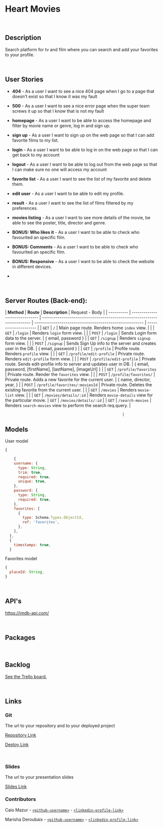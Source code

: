 # Heart Movies

<br>

## Description

Search platform for tv and film where you can search and add your favorites to your profile.

<br>

## User Stories

- **404** - As a user I want to see a nice 404 page when I go to a page that doesn't exist so that I know it was my fault
- **500** - As a user I want to see a nice error page when the super team screws it up so that I know that is not my fault
- **homepage** - As a user I want to be able to access the homepage and filter by movie name or genre, log in and sign up.
- **sign up** - As a user I want to sign up on the web page so that I can add favorite films to my list.
- **login** - As a user I want to be able to log in on the web page so that I can get back to my account
- **logout** - As a user I want to be able to log out from the web page so that I can make sure no one will access my account
- **favorite list** - As a user I want to see the list of my favorite and delete them.
- **edit user** - As a user I want to be able to edit my profile.
- **result** - As a user I want to see the list of films filtered by my preferences.
- **movies listing** - As a user I want to see more details of the movie, be able to see the poster, title, director and genre.

- **BONUS: Who likes it** - As a user I want to be able to check who favourited an specific film.

- **BONUS: Comments** - As a user I want to be able to check who favourited an specific film.

- **BONUS: Responsive** - As a user I want to be able to check the website in different devices.
-

<br>

## Server Routes (Back-end):

| **Method** | **Route**                      | **Description**                                                          | Request - Body                                           |
| ---------- | ------------------------------ | ------------------------------------------------------------------------ | -------------------------------------------------------- | --------------------- |
| `GET`      | `/`                            | Main page route. Renders home `index` view.                              |                                                          |
| `GET`      | `/login`                       | Renders `login` form view.                                               |                                                          |
| `POST`     | `/login`                       | Sends Login form data to the server.                                     | { email, password }                                      |
| `GET`      | `/signup`                      | Renders `signup` form view.                                              |                                                          |
| `POST`     | `/signup`                      | Sends Sign Up info to the server and creates user in the DB.             | { email, password }                                      |
| `GET`      | `/profile`                     | Profile route. Renders `profile` view.                                   |                                                          |
| `GET`      | `/profile/edit-profile`        | Private route. Renders `edit-profile` form view.                         |                                                          |
| `POST`     | `/profile/edit-profile`        | Private route. Sends edit-profile info to server and updates user in DB. | { email, password, [firstName], [lastName], [imageUrl] } |
| `GET`      | `/profile/favorites`           | Private route. Render the `favorites` view.                              |                                                          |
| `POST`     | `/profile/favorites/`          | Private route. Adds a new favorite for the current user.                 | { name, director, year, }                                |
| `POST`     | `/profile/favorites/:moviesId` | Private route. Deletes the existing favorite from the current user.      |                                                          |
| `GET`      | `/movies`                      | Renders `movie-list` view.                                               |                                                          |
| `GET`      | `/movies/details/:id`          | Renders `movie-details` view for the particular movie.                   | `GET`                                                    | `/movies/details/:id` |
| `GET`      | `/search-movies`               | Renders `search-movies` view to perform the search req.query.            |

                                                          |

## Models

User model

```javascript
{

    {
    username: {
      type: String,
      trim: true,
      required: true,
      unique: true,
    },
    password: {
      type: String,
      required: true,
    },
    favorites: [
      {
        type: Schema.Types.ObjectId,
        ref: 'favorites',
      },
    ],
  },
  {
    timestamps: true,
  }

```

Favorites model

```javascript
{
  placeId: String,
}

```

<br>

## API's

https://imdb-api.com/



<br>

## Packages

<br>

## Backlog

[See the Trello board.](https://trello.com/b/Ni3giVKf/ironhackproject)

<br>

## Links

### Git

The url to your repository and to your deployed project

[Repository Link]()

[Deploy Link]()

<br>

### Slides

The url to your presentation slides

[Slides Link](https://docs.google.com/presentation/d/1P5FIi0vHZBUcgUtmt1M4_lLCO5dwdJ4UOgtJa4ehGfk/edit?usp=sharing)

### Contributors

Caio Mazur - [`<github-username>`](https://github.com/person1-username) - [`<linkedin-profile-link>`](https://www.linkedin.com/in/person1-username)

Marisha Deroubaix - [`<github-username>`](https://github.com/person2-username) - [`<linkedin-profile-link>`](https://www.linkedin.com/in/person2-username)
